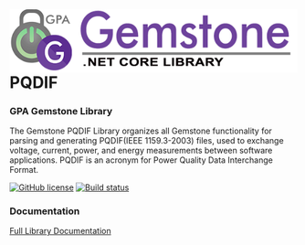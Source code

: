<img align="right" src="img/gemstone-wide-600.png" alt="gemstone logo">

# PQDIF
### GPA Gemstone Library

The Gemstone PQDIF Library organizes all Gemstone functionality for parsing and generating PQDIF(IEEE 1159.3-2003) files, used to exchange voltage, current, power, and energy measurements between software applications. PQDIF is an acronym for Power Quality Data Interchange Format.

[![GitHub license](https://img.shields.io/github/license/gemstone/pqdif?color=4CC61E)](https://github.com/gemstone/pqdif/blob/master/LICENSE)
[![Build status](https://ci.appveyor.com/api/projects/status/ghedacvalu5imiev?svg=true)](https://ci.appveyor.com/project/ritchiecarroll/pqdif)

### Documentation
[Full Library Documentation](https://gemstone.github.io/pqdif/help)
